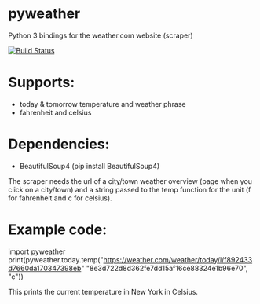 # pyweather
Python 3 bindings for the weather.com website (scraper)

[![Build Status](https://travis-ci.com/zlataovce/pyweather.svg?branch=master)](https://travis-ci.com/zlataovce/pyweather)

# Supports:
- today & tomorrow temperature and weather phrase
- fahrenheit and celsius

# Dependencies:
- BeautifulSoup4 (pip install BeautifulSoup4)

The scraper needs the url of a city/town weather overview (page when you click on a city/town) and a string passed to the temp function for the unit (f for fahrenheit and c for celsius). 

# Example code:
import pyweather
print(pyweather.today.temp("https://weather.com/weather/today/l/f892433d7660da170347398eb"
                           "8e3d722d8d362fe7dd15af16ce88324e1b96e70", "c"))

This prints the current temperature in New York in Celsius.
